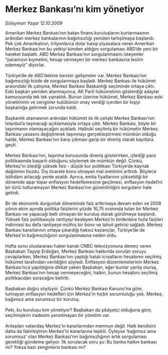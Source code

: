 # Merkez Bankası’nı kim yönetiyor

*Süleyman Yaşar 12.10.2009*

<div class="taraf_structure_2col_1zq">
<div class="margen_n">



 <p>Amerikan Merkez Bankası’nın batan finans kuruluşlarını kurtarmasının ardından merkez bankalarının bağımsızlığı yeniden tartışılmaya başlandı. Pek çok Amerikalının, trilyonlarca dolar basıp piyasalara veren Amerikan Merkez Bankası’nın bu yetkiyi kimden aldığını sorgulaması ABD’de yeni bir hareket başlattı. ABD Merkez Bankası’nın sorgulanmasını isteyenler “paramızın kıymetini, hesap vermeyen bir merkez bankasına teslim edemeyiz” diyorlar. <br/><br/>Türkiye’de de ABD’dekine benzer gelişmeler var. Merkez Bankası’nın bağımsızlığı bizde de sorgulanmaya başladı. Merkez Bankası ile hükümet arasındaki ilk çatışma, Merkez Bankası Başkanlığı seçiminde ortaya çıktı. Eski başkan yeniden atanmayınca, AK Parti hükümetinin gösterdiği adaylar kamuoyunda tek tek yıpratıldı. Bunun üzerine hükümet, Merkez Bankası eski yönetiminin ve zenginler kulübünün onay verdiği içerden bir kişiyi başkanlığa getirmek zorunda kaldı. <br/><br/>Başkanlık atamasının ardından hükümet ile ilk çelişki Merkez Bankası’nın İstanbul’a taşınacağı açıklamasıyla ortaya çıktı. Merkez Bankası, böyle bir taşınmanın olamayacağını açıkladı. Halbuki seçilmiş bir hükümetin Merkez Bankası yasasını değiştirerek taşınmayı gerçekleştirmesi mümkün olduğu halde, Merkez Bankası’nın karşı çıkması garip bir direniş olarak kayıtlara geçti. <br/><br/>Merkez Bankası’nın, taşınma konusunda direniş gösterirken, izlediği para politikasında başarılı olduğunu söylemek de mümkün değil. Çünkü, Merkez’in izlediği yüksek faiz - düşük kur politikası Türkiye’de kaynak dağılımını bozdu. Dış ticarete konu olmayan mal üretimini arttırdı. Böylece istihdam artacağı yerde azaldı. Ayrıca, emtia fiyatlarının yükseldiği bir dönemde apar topar enflasyon hedeflemesine geçilmesi, enflasyon hedefini bir türlü tutturamayan Merkez Bankası’nın güvenilirliğini sorgulanır hale getirdi. <br/><br/>Bir de ekonomik durgunluk döneminde faiz arttırmaya devam eden ve 2008 yılının ekim ayında politika faizlerini yüzde 16,75 oranında tutan bir Merkez Bankası ne yapacağı belli olmayan bir kuruluş olarak görülmeye başlandı. Yüksek faiz politikasıyla rantiyeyi besleyen Merkez’in birdenbire hızla faizleri indirmesi bu defa rantiyeye müthiş bir bono ve tahvil getirisi sağladı. Merkez Bankası kararlarının ortaya çıkardığı haksız kazançlar, Türkiye’de de Merkez’in bağımsızlığının sorgulanmasına neden oldu. <br/><br/>Hafta sonu uluslararası haber kanalı CNBC televizyonuna demeç veren Başbakan Tayyip Erdoğan, Merkez Bankası hakkında sorulan soruyu cevaplarken, Merkez Bankası’nın yaptığı hatalı icraatların hesabının seçilmiş hükümet tarafından verildiğini söyledi. Enflasyon düzenlemelerinin Merkez Bankası’nca yapıldığına dikkat çeken Başbakan, eğer bunlar yanlış olursa, Merkez Bankası’nın hesap vermeyeceğini, halkın, bunun hesabını seçilmiş politikacıdan soracağını belirtti. <br/><br/>Başbakan doğru söylüyor. Çünkü Merkez Bankası Kanunu’na göre, tutmayan enflasyon hedefleri için Merkez’in hiçbir sorumluluğu yok. Merkez, bağımsız ama sorumsuz bir kuruluş. <br/><br/>Peki, bu kuruluşu kim yönetiyor? Başbakan da şikâyetçi olduğuna göre, seçilmişlerin iradesini yansıtmayan bir yönetim var. <br/><br/>Anlaşılan vatandaş Merkez’in kararlarından memnun değil. Halk kendisini daha da fakirleştiren Merkez’in kararlarına tepkili. Öyleyse ‘bağımsız ama sorumsuz’ olan Merkez Bankası’nın bağımsızlığının artık sorgulaması gerektiği gündeme geliyor. İlk sorulacak soru şu: Bu banka halkın bankası mı? Yoksa bazı zenginlerin bankası mı?</p>
<br/>
<br/>
<br/>



<br/>


<div id="taraf_not">
</div>

</div>


</div>
